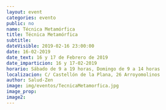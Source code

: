 ```yaml
---
layout: event
categories: evento
public: no
name: Técnica Metamórfica
title: Técnica Metamórfica
subtitle:
dateVisible: 2019-02-16 23:00:00
date: 16-02-2019
date_text: 16 y 17 de Febrero de 2019
date_imparticion: 16 y 17-02-2019
horario: Sábado de 9 a 19 horas, Domingo de 9 a 14 horas
localizacion: C/ Castellón de la Plana, 26 Arroyomolinos
author: Salud-Zen
image: img/eventos/TecnicaMetamorfica.jpg
image_prop:
image2:
---
```

